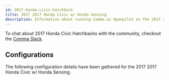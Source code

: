 ```yaml
---
id: 2017-honda-civic-hatchback
title: 2017 2017 Honda Civic w/ Honda Sensing
description: Information about running Comma.ai Openpilot on the 2017 2017 Honda Civic w/ Honda Sensing
---
```





To chat about 2017 Honda Civic Hatchbacks with the community, checkout the  [Comma Slack](https://slack.comma.ai).
      
## Configurations
The following configuration details have been gathered for the 2017 2017 Honda Civic w/ Honda Sensing.









